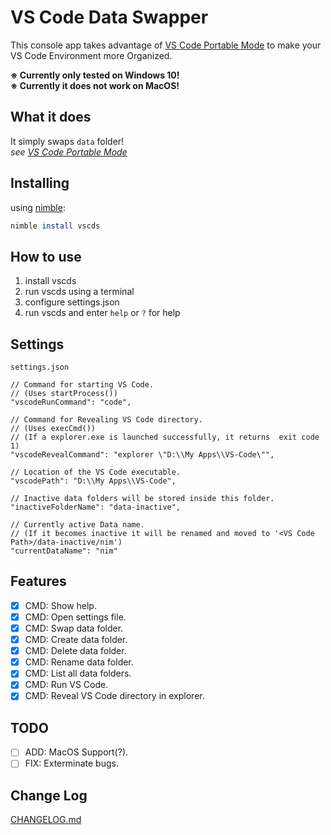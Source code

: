 # VS Code Data Swapper

This console app takes advantage of [VS Code Portable Mode](https://code.visualstudio.com/docs/editor/portable) to make your VS Code Environment more Organized.

**※ Currently only tested on Windows 10!**  
**※ Currently it does not work on MacOS!**

## What it does

It simply swaps `data` folder!  
_see [VS Code Portable Mode](https://code.visualstudio.com/docs/editor/portable)_

## Installing

using [nimble](https://github.com/nim-lang/nimble):

```nimble
nimble install vscds
```

## How to use

1. install vscds
1. run vscds using a terminal
1. configure settings.json
1. run vscds and enter `help` or `?` for help

## Settings

`settings.json`

```jsonc
// Command for starting VS Code.
// (Uses startProcess())
"vscodeRunCommand": "code",

// Command for Revealing VS Code directory.
// (Uses execCmd())
// (If a explorer.exe is launched successfully, it returns  exit code 1)
"vscodeRevealCommand": "explorer \"D:\\My Apps\\VS-Code\"",

// Location of the VS Code executable.
"vscodePath": "D:\\My Apps\\VS-Code",

// Inactive data folders will be stored inside this folder.
"inactiveFolderName": "data-inactive",

// Currently active Data name.
// (If it becomes inactive it will be renamed and moved to '<VS Code Path>/data-inactive/nim')
"currentDataName": "nim"
```

## Features
- [x] CMD: Show help.
- [x] CMD: Open settings file.
- [x] CMD: Swap data folder.
- [x] CMD: Create data folder.
- [x] CMD: Delete data folder.
- [x] CMD: Rename data folder.
- [x] CMD: List all data folders.
- [x] CMD: Run VS Code.
- [x] CMD: Reveal VS Code directory in explorer.

## TODO
- [ ] ADD: MacOS Support(?).
- [ ] FIX: Exterminate bugs.

## Change Log

[CHANGELOG.md](https://github.com/doongjohn/vscds/blob/master/CHANGELOG.md)